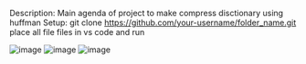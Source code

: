 Description:
Main agenda of project to make compress disctionary using huffman
Setup:
git clone https://github.com/your-username/folder_name.git
place all file files in vs code and run

![image](https://github.com/runtime-error786/text_editor_data_structure/assets/123109871/c54c67a0-e4e7-4176-8b10-58601ae5a734)
![image](https://github.com/runtime-error786/text_editor_data_structure/assets/123109871/8f422805-1f2a-43c7-8e0f-ae194ed2536f)
![image](https://github.com/runtime-error786/text_editor_data_structure/assets/123109871/c4c01e7f-33ff-4aea-b01c-54a587920337)
